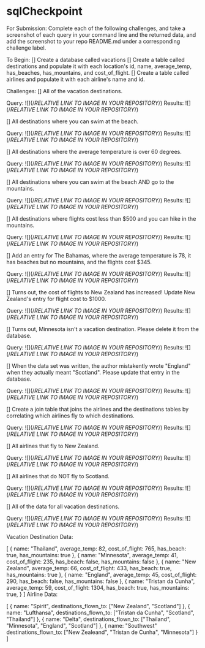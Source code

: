 # sqlCheckpoint

For Submission:
Complete each of the following challenges, and take a screenshot of each query in your command line and the returned data, and add the screenshot to your repo README.md under a corresponding challenge label.

To Begin:
[] Create a database called vacations
[] Create a table called destinations and populate it with each location's id, name, average_temp, has_beaches, has_mountains, and cost_of_flight.
[] Create a table called airlines and populate it with each airline's name and id.

Challenges:
[] All of the vacation destinations.

Query: ![](/*RELATIVE LINK TO IMAGE IN YOUR REPOSITORY*/)
Results: ![](/*RELATIVE LINK TO IMAGE IN YOUR REPOSITORY*/)

[] All destinations where you can swim at the beach.

Query: ![](/*RELATIVE LINK TO IMAGE IN YOUR REPOSITORY*/)
Results: ![](/*RELATIVE LINK TO IMAGE IN YOUR REPOSITORY*/)

[] All destinations where the average temperature is over 60 degrees.

Query: ![](/*RELATIVE LINK TO IMAGE IN YOUR REPOSITORY*/)
Results: ![](/*RELATIVE LINK TO IMAGE IN YOUR REPOSITORY*/)

[] All destinations where you can swim at the beach AND go to the mountains.

Query: ![](/*RELATIVE LINK TO IMAGE IN YOUR REPOSITORY*/)
Results: ![](/*RELATIVE LINK TO IMAGE IN YOUR REPOSITORY*/)

[] All destinations where flights cost less than $500 and you can hike in the mountains.

Query: ![](/*RELATIVE LINK TO IMAGE IN YOUR REPOSITORY*/)
Results: ![](/*RELATIVE LINK TO IMAGE IN YOUR REPOSITORY*/)

[] Add an entry for The Bahamas, where the average temperature is 78, it has beaches but no mountains, and the flights cost $345.

Query: ![](/*RELATIVE LINK TO IMAGE IN YOUR REPOSITORY*/)
Results: ![](/*RELATIVE LINK TO IMAGE IN YOUR REPOSITORY*/)

[] Turns out, the cost of flights to New Zealand has increased! Update New Zealand's entry for flight cost to $1000.

Query: ![](/*RELATIVE LINK TO IMAGE IN YOUR REPOSITORY*/)
Results: ![](/*RELATIVE LINK TO IMAGE IN YOUR REPOSITORY*/)

[] Turns out, Minnesota isn't a vacation destination. Please delete it from the database.

Query: ![](/*RELATIVE LINK TO IMAGE IN YOUR REPOSITORY*/)
Results: ![](/*RELATIVE LINK TO IMAGE IN YOUR REPOSITORY*/)

[] When the data set was written, the author mistakently wrote "England" when they actually meant "Scotland". Please update that entry in the database.

Query: ![](/*RELATIVE LINK TO IMAGE IN YOUR REPOSITORY*/)
Results: ![](/*RELATIVE LINK TO IMAGE IN YOUR REPOSITORY*/)

[] Create a join table that joins the airlines and the destinations tables by correlating which airlines fly to which destinations.

Query: ![](/*RELATIVE LINK TO IMAGE IN YOUR REPOSITORY*/)
Results: ![](/*RELATIVE LINK TO IMAGE IN YOUR REPOSITORY*/)

[] All airlines that fly to New Zealand.

Query: ![](/*RELATIVE LINK TO IMAGE IN YOUR REPOSITORY*/)
Results: ![](/*RELATIVE LINK TO IMAGE IN YOUR REPOSITORY*/)

[] All airlines that do NOT fly to Scotland.

Query: ![](/*RELATIVE LINK TO IMAGE IN YOUR REPOSITORY*/)
Results: ![](/*RELATIVE LINK TO IMAGE IN YOUR REPOSITORY*/)

[] All of the data for all vacation destinations.

Query: ![](/*RELATIVE LINK TO IMAGE IN YOUR REPOSITORY*/)
Results: ![](/*RELATIVE LINK TO IMAGE IN YOUR REPOSITORY*/)


Vacation Destination Data:

[
    {
        name: "Thailand",
        average_temp: 82,
        cost_of_flight: 765,
        has_beach: true,
        has_mountains: true
    },
    {
        name: "Minnesota",
        average_temp: 41,
        cost_of_flight: 235,
        has_beach: false,
        has_mountains: false
    },
    {
        name: "New Zealand",
        average_temp: 66,
        cost_of_flight: 433,
        has_beach: true,
        has_mountains: true
    },
    {
        name: "England",
        average_temp: 45,
        cost_of_flight: 290,
        has_beach: false,
        has_mountains: false
    },
    {
        name: "Tristan da Cunha",
        average_temp: 59,
        cost_of_flight: 1304,
        has_beach: true,
        has_mountains: true,
    }
]
Airline Data:

[
  {
    name: "Spirit",
    destinations_flown_to: ["New Zealand", "Scotland"]
  },
  {
    name: "Lufthansa",
    destinations_flown_to: ["Tristan da Cunha", "Scotland", "Thailand"]
  },
  {
    name: "Delta",
    destinations_flown_to: ["Thailand", "Minnesota", "England", "Scotland"]
  },
  {
    name: "Southwest"
    destinations_flown_to: ["New Zealeand", "Tristan de Cunha", "Minnesota"]
  }
]
